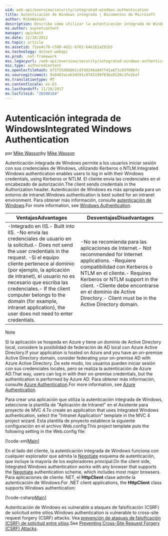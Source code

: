 ```yaml
---
uid: web-api/overview/security/integrated-windows-authentication
title: Autenticación de Windows integrada | Documentos de Microsoft
author: MikeWasson
description: Describe cómo utilizar la autenticación integrada de Windows en ASP.NET Web API.
ms.author: aspnetcontent
manager: wpickett
ms.date: 12/18/2012
ms.topic: article
ms.assetid: 71ee4c78-c500-4d1c-b761-b4e161a291b5
ms.technology: dotnet-webapi
ms.prod: .net-framework
msc.legacyurl: /web-api/overview/security/integrated-windows-authentication
msc.type: authoredcontent
ms.openlocfilehash: bf5f55d98d61cdfdd246a847f41a6f1c65f00bfc
ms.sourcegitcommit: 9a9483aceb34591c97451997036a9120c3fe2baf
ms.translationtype: MT
ms.contentlocale: es-ES
ms.lasthandoff: 11/10/2017
ms.locfileid: "26508164"
---
```

<a name="integrated-windows-authentication"></a><span data-ttu-id="43074-103">Autenticación integrada de Windows</span><span class="sxs-lookup"><span data-stu-id="43074-103">Integrated Windows Authentication</span></span>
====================
<span data-ttu-id="43074-104">por [Mike Wasson](https://github.com/MikeWasson)</span><span class="sxs-lookup"><span data-stu-id="43074-104">by [Mike Wasson](https://github.com/MikeWasson)</span></span>

<span data-ttu-id="43074-105">Autenticación integrada de Windows permite a los usuarios iniciar sesión con sus credenciales de Windows, utilizando Kerberos o NTLM.</span><span class="sxs-lookup"><span data-stu-id="43074-105">Integrated Windows authentication enables users to log in with their Windows credentials, using Kerberos or NTLM.</span></span> <span data-ttu-id="43074-106">El cliente envía las credenciales en el encabezado de autorización.</span><span class="sxs-lookup"><span data-stu-id="43074-106">The client sends credentials in the Authorization header.</span></span> <span data-ttu-id="43074-107">Autenticación de Windows es más apropiada para un entorno de intranet.</span><span class="sxs-lookup"><span data-stu-id="43074-107">Windows authentication is best suited for an intranet environment.</span></span> <span data-ttu-id="43074-108">Para obtener más información, consulte [autenticación de Windows](https://www.iis.net/configreference/system.webserver/security/authentication/windowsauthentication).</span><span class="sxs-lookup"><span data-stu-id="43074-108">For more information, see [Windows Authentication](https://www.iis.net/configreference/system.webserver/security/authentication/windowsauthentication).</span></span>

| <span data-ttu-id="43074-109">Ventajas</span><span class="sxs-lookup"><span data-stu-id="43074-109">Advantages</span></span> | <span data-ttu-id="43074-110">Desventajas</span><span class="sxs-lookup"><span data-stu-id="43074-110">Disadvantages</span></span> |
| --- | --- |
| <span data-ttu-id="43074-111">-Integrado en IIS.</span><span class="sxs-lookup"><span data-stu-id="43074-111">- Built into IIS.</span></span> <span data-ttu-id="43074-112">-No envía las credenciales de usuario en la solicitud.</span><span class="sxs-lookup"><span data-stu-id="43074-112">- Does not send the user credentials in the request.</span></span> <span data-ttu-id="43074-113">-Si el equipo cliente pertenece al dominio (por ejemplo, la aplicación de intranet), el usuario no es necesario que escriba las credenciales.</span><span class="sxs-lookup"><span data-stu-id="43074-113">- If the client computer belongs to the domain (for example, intranet application), the user does not need to enter credentials.</span></span> | <span data-ttu-id="43074-114">-No se recomienda para las aplicaciones de Internet.</span><span class="sxs-lookup"><span data-stu-id="43074-114">- Not recommended for Internet applications.</span></span> <span data-ttu-id="43074-115">-Requiere compatibilidad con Kerberos o NTLM en el cliente.</span><span class="sxs-lookup"><span data-stu-id="43074-115">- Requires Kerberos or NTLM support in the client.</span></span> <span data-ttu-id="43074-116">-Cliente debe encontrarse en el dominio de Active Directory.</span><span class="sxs-lookup"><span data-stu-id="43074-116">- Client must be in the Active Directory domain.</span></span> |

> [!NOTE]
> <span data-ttu-id="43074-117">Si la aplicación se hospeda en Azure y tiene un dominio de Active Directory local, considere la posibilidad de federación de AD local con Azure Active Directory.</span><span class="sxs-lookup"><span data-stu-id="43074-117">If your application is hosted on Azure and you have an on-premise Active Directory domain, consider federating your on-premise AD with Azure Active Directory.</span></span> <span data-ttu-id="43074-118">De este modo, los usuarios pueden iniciar sesión con sus credenciales locales, pero se realiza la autenticación de Azure AD.</span><span class="sxs-lookup"><span data-stu-id="43074-118">That way, users can log in with their on-premise credentials, but the authentication is performed by Azure AD.</span></span> <span data-ttu-id="43074-119">Para obtener más información, consulte [Azure Authentication](../../../visual-studio/overview/2012/windows-azure-authentication.md).</span><span class="sxs-lookup"><span data-stu-id="43074-119">For more information, see [Azure Authentication](../../../visual-studio/overview/2012/windows-azure-authentication.md).</span></span>


<span data-ttu-id="43074-120">Para crear una aplicación que utiliza la autenticación integrada de Windows, seleccione la plantilla de "Aplicación de Intranet" en el Asistente para proyecto de MVC 4.</span><span class="sxs-lookup"><span data-stu-id="43074-120">To create an application that uses Integrated Windows authentication, select the "Intranet Application" template in the MVC 4 project wizard.</span></span> <span data-ttu-id="43074-121">Esta plantilla de proyecto establece la siguiente configuración en el archivo Web.config:</span><span class="sxs-lookup"><span data-stu-id="43074-121">This project template puts the following setting in the Web.config file:</span></span>

[!code-xml[Main](integrated-windows-authentication/samples/sample1.xml)]

<span data-ttu-id="43074-122">En el lado del cliente, la autenticación integrada de Windows funciona con cualquier explorador que admita la [Negotiate](http://www.ietf.org/rfc/rfc4559.txt) esquema de autenticación, que incluye la mayoría de los exploradores principal.</span><span class="sxs-lookup"><span data-stu-id="43074-122">On the client side, Integrated Windows authentication works with any browser that supports the [Negotiate](http://www.ietf.org/rfc/rfc4559.txt) authentication scheme, which includes most major browsers.</span></span> <span data-ttu-id="43074-123">Para aplicaciones de cliente. NET, el **HttpClient** clase admite la autenticación de Windows:</span><span class="sxs-lookup"><span data-stu-id="43074-123">For .NET client applications, the **HttpClient** class supports Windows authentication:</span></span>

[!code-csharp[Main](integrated-windows-authentication/samples/sample2.cs)]

<span data-ttu-id="43074-124">Autenticación de Windows es vulnerable a ataques de falsificación (CSRF) de solicitud entre sitios.</span><span class="sxs-lookup"><span data-stu-id="43074-124">Windows authentication is vulnerable to cross-site request forgery (CSRF) attacks.</span></span> <span data-ttu-id="43074-125">Vea [prevención de ataques de falsificación (CSRF) de solicitud entre sitios](preventing-cross-site-request-forgery-csrf-attacks.md).</span><span class="sxs-lookup"><span data-stu-id="43074-125">See [Preventing Cross-Site Request Forgery (CSRF) Attacks](preventing-cross-site-request-forgery-csrf-attacks.md).</span></span>
